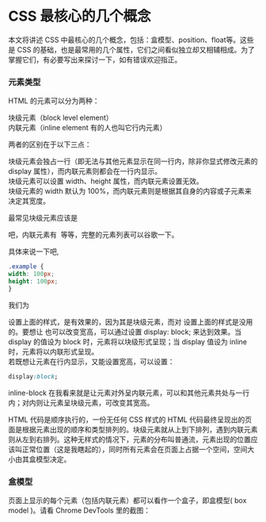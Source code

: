# CSS 最核心的几个概念
本文将讲述 CSS 中最核心的几个概念，包括：盒模型、position、float等。这些是 CSS 的基础，也是最常用的几个属性，它们之间看似独立却又相辅相成。为了掌握它们，有必要写出来探讨一下，如有错误欢迎指正。
### 元素类型
HTML 的元素可以分为两种：<br>

块级元素（block level element）<br>
内联元素（inline element 有的人也叫它行内元素）<br>

两者的区别在于以下三点：<br>

块级元素会独占一行（即无法与其他元素显示在同一行内，除非你显式修改元素的 display 属性），而内联元素则都会在一行内显示。<br>
块级元素可以设置 width、height 属性，而内联元素设置无效。<br>
块级元素的 width 默认为 100%，而内联元素则是根据其自身的内容或子元素来决定其宽度。<br>

最常见块级元素应该是 <div> 吧，内联元素有 <span> <a> <img> 等等，完整的元素列表可以谷歌一下。<br>

具体来说一下吧,
```css
.example {
width: 100px;
height: 100px;
}
```
我们为 <div> 设置上面的样式，是有效果的，因为其是块级元素，而对 <span> 设置上面的样式是没用的。要想让 <span> 也可以改变宽高，可以通过设置 display: block; 来达到效果。当 display 的值设为 block 时，元素将以块级形式呈现；当 display 值设为 inline 时，元素将以内联形式呈现。
<br>
若既想让元素在行内显示，又能设置宽高，可以设置：
```css
display:block;
```
inline-block 在我看来就是让元素对外呈内联元素，可以和其他元素共处与一行内；对内则让元素呈块级元素，可改变其宽高。

HTML 代码是顺序执行的，一份无任何 CSS 样式的 HTML 代码最终呈现出的页面是根据元素出现的顺序和类型排列的。块级元素就从上到下排列，遇到内联元素则从左到右排列。这种无样式的情况下，元素的分布叫普通流，元素出现的位置应该叫正常位置（这是我瞎起的），同时所有元素会在页面上占据一个空间，空间大小由其盒模型决定。
### 盒模型
页面上显示的每个元素（包括内联元素）都可以看作一个盒子，即盒模型( box model )。请看 Chrome DevTools 里的截图：

